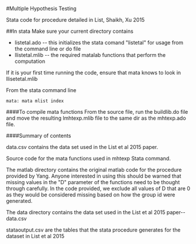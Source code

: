 #Multiple Hypothesis Testing

Stata code for procedure detailed in List, Shaikh, Xu 2015

##In stata 
Make sure your current directory contains
* listetal.ado -- this initializes the stata comand "listetal" for usage from the command line or do file
* llistetal.mlib -- the required matalab functions that perform the computation

If it is your first time running the code, ensure that mata knows to look in llisetetal.mlib

From the stata command line
```
mata: mata mlist index
```

####To compile mata functions
From the source file, run the buildlib.do file and move the resulting lmhtexp.mlib file to the same dir as the mhtexp.ado file.

####Summary of contents

data.csv contains the data set used in the List et al 2015 paper.

Source code for the mata functions used in mhtexp Stata command.

The matlab directory contains the original matlab code for the procedure provided by Yang.  Anyone interested in using this should be warned that missing values in the "D" parameter of the functions need to be thought through carefully.  In the code provided, we exclude all values of D that are 0 as they would be considered missing based on how the group id were generated.

The data directory contains the data set used in the List et al 2015 paper-- data.csv

stataoutput.csv are the tables that the stata procedure generates for the dataset in List et al 2015 
